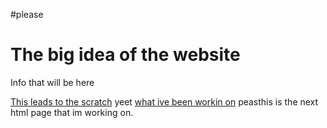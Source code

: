 #please
<!DOCTYPE html>
<html lang="en-us">
<html>
<head>
</head>
<h1>The big idea of the website</h1>
<p>Info that will be here</p>
<a href="https://scratch.mit.edu/projects/270680561/">This leads to the scratch</a>
yeet <a href="https://repl.it/@Ilovepancakes/python-interactive-fiction/">what ive been workin on</a>
peas<a herf="https://dontmember-jonathamorale90710.c9users.io/megalovia.html">this is the next html page that im working on.</a>
<html>
    
